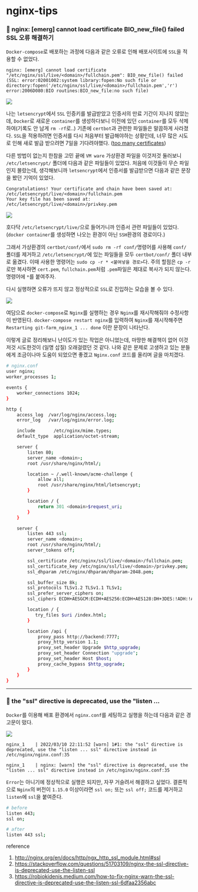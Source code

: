 # nginx-tips

### 📍 nginx: [emerg] cannot load certificate  BIO_new_file() failed SSL 오류 해결하기
`Docker-compose`로 배포하는 과정에 다음과 같은 오류로 인해 배포사이트에 `SSL`을 적용할 수 없었다.

```
nginx: [emerg] cannot load certificate "/etc/nginx/ssl/live/<domain>/fullchain.pem": BIO_new_file() failed (SSL: error:02001002:system library:fopen:No such file or directory:fopen('/etc/nginx/ssl/live/<domain>/fullchain.pem','r') error:2006D080:BIO routines:BIO_new_file:no such file)
```

![](https://images.velog.io/images/abcd8637/post/7dcaffcb-05c3-4797-b8b8-808f0a8824fe/%E1%84%89%E1%85%B3%E1%84%8F%E1%85%B3%E1%84%85%E1%85%B5%E1%86%AB%E1%84%89%E1%85%A3%E1%86%BA%202022-03-14%2010.55.35.png)

나는 `letsencrypt`에서 `SSL` 인증키를 발급받았고 인증서의 만료 기간이 지나지 않았는데, `Docker`로 새로운 `container`를 생성하다보니 이전에 있던 `container`를 모두 삭제하여(기록도 안 남게 `rm -rf`로..) 기존에 `certbot`과 관련한 파일들은 말끔하게 사라졌다. `SSL`을 적용하려면 인증서를 다시 처음부터 발급해야하는 상황인데, 너무 많은 시도로 인해 새로 발급 받으려면 7일을 기다려야했다. (<a href='https://ywtechit.tistory.com/449'>too many certificates</a>)

다른 방법이 없는지 한참을 고민 끝에 `VM ware` 가상환경 파일을 이것저것 둘러보니 `/etc/letsencrypt/` 폴더에 다음과 같은 파일들이 있었다. 처음에 이것들이 무슨 파일인지 몰랐는데, 생각해보니까 `letsencrypt`에서 인증서를 발급받으면 다음과 같은 문장을 봤던 기억이 있었다.

```
Congratulations! Your certificate and chain have been saved at:
/etc/letsencrypt/live/<domain>/fullchain.pem
Your key file has been saved at:
/etc/letsencrypt/live/<domain>/privkey.pem
```

![](https://images.velog.io/images/abcd8637/post/4abd4917-8486-4a33-94d2-0db12948eb60/%E1%84%89%E1%85%B3%E1%84%8F%E1%85%B3%E1%84%85%E1%85%B5%E1%86%AB%E1%84%89%E1%85%A3%E1%86%BA%202022-03-11%2012.08.27.png)

호다닥 `/etc/letsencrypt/live/`으로 들어가니까 인증서 관련 파일들이 있었다. (`docker container`를 생성하면 나오는 환경이 아닌 `SSH`환경의 경로이다.)

그래서 가상환경의 `certbot/conf/`에서 `sudo rm -rf conf/`명령어를 사용해 `conf/` 폴더를 제거하고 `/etc/letsencrypt/`에 있는 파일들을 모두 `certbot/conf/` 폴더 내부로 옮겼다. 이때 사용한 명령어는 `sudo cp -r * <붙여넣을 경로>`다. 주의 할점은 `cp -r`로만 복사하면 `cert.pem`, `fullchain.pem`처럼 `.pem`파일은 제대로 복사가 되지 않는다. 명령어에 `*`를 붙여주자.

다시 실행하면 오류가 뜨지 않고 정상적으로 `SSL`로 진입하는 모습을 볼 수 있다. 

![](https://images.velog.io/images/abcd8637/post/2eb21197-2a41-4b09-b7ff-f9d9eda7ef9c/%E1%84%89%E1%85%B3%E1%84%8F%E1%85%B3%E1%84%85%E1%85%B5%E1%86%AB%E1%84%89%E1%85%A3%E1%86%BA%202022-03-14%2010.56.12.png)

여담으로 `docker-compose`로 `Nginx`를 실행하는 경우 `Nginx`를 재시작해줘야 수정사항이 반영된다. `docker-compose restart nginx`를 입력하여 `Nginx`를 재시작해주면 `Restarting git-farm_nginx_1 ... done` 이란 문장이 나타난다.

이렇게 글로 정리해보니 난이도가 있는 작업은 아니었는데, 마땅한 해결책이 없어 이것저것 시도한것이 (일명 삽질) 오래걸렸던 것 같다.
나와 같은 문제로 고생하고 있는 분들에게 조금이나마 도움이 되었으면 좋겠고 `Nginx.conf` 코드를 올리며 글을 마치겠다.

```bash
# nginx.conf
user nginx; 
worker_processes 1; 

events {
    worker_connections 1024;
}

http {
    access_log  /var/log/nginx/access.log;
    error_log   /var/log/nginx/error.log;

    include       /etc/nginx/mime.types;
    default_type  application/octet-stream;

    server {
        listen 80;
        server_name <domain>;
        root /usr/share/nginx/html/;

        location ~ /.well-known/acme-challenge {
            allow all;
            root /usr/share/nginx/html/letsencrypt;
        }

        location / {
            return 301 <domain>$request_uri;
        }
    }

    server {
        listen 443 ssl;
        server_name <domain>;
        root /usr/share/nginx/html/;
        server_tokens off;

        ssl_certificate /etc/nginx/ssl/live/<domain>/fullchain.pem;
        ssl_certificate_key /etc/nginx/ssl/live/<domain>/privkey.pem;
        ssl_dhparam /etc/nginx/dhparam/dhparam-2048.pem;

        ssl_buffer_size 8k;
        ssl_protocols TLSv1.2 TLSv1.1 TLSv1;
        ssl_prefer_server_ciphers on;
        ssl_ciphers ECDH+AESGCM:ECDH+AES256:ECDH+AES128:DH+3DES:!ADH:!AECDH:!MD5;

        location / {
           try_files $uri /index.html;
        }

        location /api {
            proxy_pass http://backend:7777;
            proxy_http_version 1.1;
            proxy_set_header Upgrade $http_upgrade;
            proxy_set_header Connection "upgrade";
            proxy_set_header Host $host;
            proxy_cache_bypass $http_upgrade;
        }
    }
}
```

---
### 📍 the "ssl" directive is deprecated, use the "listen ...
`Docker`를 이용해 배포 환경에서 `nginx.conf`를 세팅하고 실행을 하는데 다음과 같은 경고문이 떴다.

![](https://images.velog.io/images/abcd8637/post/2cba1c15-2d3a-4eb4-8a5a-232c8a386eb6/%E1%84%89%E1%85%B3%E1%84%8F%E1%85%B3%E1%84%85%E1%85%B5%E1%86%AB%E1%84%89%E1%85%A3%E1%86%BA%202022-03-11%2009.57.48.png)

```
nginx_1    | 2022/03/10 22:11:52 [warn] 1#1: the "ssl" directive is deprecated, use the "listen ... ssl" directive instead in /etc/nginx/nginx.conf:35

nginx_1    | nginx: [warn] the "ssl" directive is deprecated, use the "listen ... ssl" directive instead in /etc/nginx/nginx.conf:35
```

`Error`는 아니기에 정상적으로 실행은 되지만, 자꾸 거슬려서 해결하고 싶었다. 결론적으로 `Nginx`의 버전이 `1.15.0` 이상이라면 `ssl on;` 또는 `ssl off;` 코드를 제거하고 `listen`에 `ssl`을 붙여준다.

```bash
# before
listen 443;
ssl on;

# after
listen 443 ssl;
```

reference 
1. http://nginx.org/en/docs/http/ngx_http_ssl_module.html#ssl
2. https://stackoverflow.com/questions/51703109/nginx-the-ssl-directive-is-deprecated-use-the-listen-ssl
3. https://robiokidenis.medium.com/how-to-fix-nginx-warn-the-ssl-directive-is-deprecated-use-the-listen-ssl-6dfaa2356abc